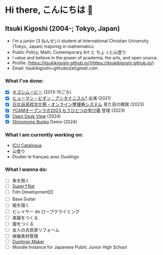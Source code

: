 # Hi there, こんにちは 👋
## Itsuki Kigoshi (2004-; Tokyo, Japan)
- I'm a junior (3 ねんせい) student at International Christian University (Tokyo, Japan) majoring in mathematics.
- Public Policy, Math, Contemporary Art と ちょっと山登り
- I value and believe in the power of academia, the arts, and open source.
- Profile: [https://itsukikigoshi.github.io/](https://itsukikigoshi.github.io/)
- Email: itsukikigoshi+githubio[at]gmail.com


### What I've done:
- [x] [キゴシムービー](https://www.youtube.com/@itsukikigoshi) (2013-15ごろ)
- [x] [ヒューマン・ビギン：アシタナニスル?](https://theatreforall.net/movie/human-begin-what-arewedoingtomorrow/) 出演 (2021)
- [x] [日比谷高校文化祭・オンライン整理券システム](http://2023.seiryofes.com) 見た目の開発 (2023)
- [x] [YCAMオープンラボ2023 もうひとつの学び場](https://www.ycam.jp/events/2023/openlab/) 登壇 (2023)
- [x] [Open Desk View](https://github.com/ItsukiKigoshi/open-desk-view) (2024)
- [x] [Shinonome Bunko](https://github.com/ItsukiKigoshi/shinonome-bunko) Demo (2024)
### What I am currently working on:
- [ICU Catalogue](https://github.com/ItsukiKigoshi/icu-catalogue)
- 山登り
- Étudier le français avec Duolingo
### What I wanna do:
- [ ] 魚を捌く
- [ ] [Super↑Rat](https://github.com/ItsukiKigoshi/super-rat)
- [ ] Film Development🎞
- [ ] Base Guitar
- [ ] 絵を描く
- [ ] ビレイヤー de ロープクライミング
- [ ] 楽器をつくる
- [ ] 服をつくる
- [ ] 友人の古民家リフォーム
- [ ] 映像素材管理
- [ ] [Duolingo Maker](https://github.com/ItsukiKigoshi/duolingo-maker)
- [ ] Moodle Instance for Japanese Public Junior High School
